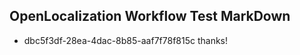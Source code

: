 ## OpenLocalization Workflow Test MarkDown
* dbc5f3df-28ea-4dac-8b85-aaf7f78f815c thanks!

<!--HONumber=Jul16_HO4-->



